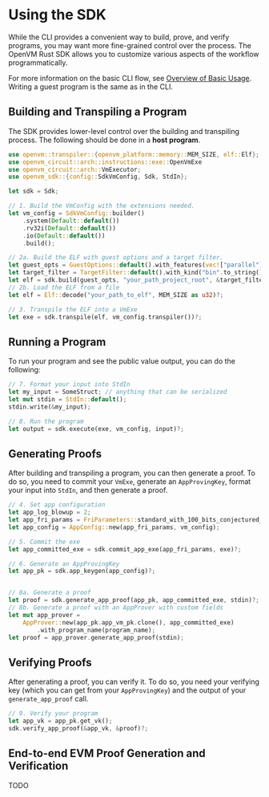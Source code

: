 # Using the SDK

While the CLI provides a convenient way to build, prove, and verify programs, you may want more fine-grained control over the process. The OpenVM Rust SDK allows you to customize various aspects of the workflow programmatically.

For more information on the basic CLI flow, see [Overview of Basic Usage](./overview.md). Writing a guest program is the same as in the CLI.

## Building and Transpiling a Program

The SDK provides lower-level control over the building and transpiling process. The following should be done in a **host program**.

```rust
use openvm::transpiler::{openvm_platform::memory::MEM_SIZE, elf::Elf};
use openvm_circuit::arch::instructions::exe::OpenVmExe
use openvm_circuit::arch::VmExecutor;
use openvm_sdk::{config::SdkVmConfig, Sdk, StdIn};

let sdk = Sdk;

// 1. Build the VmConfig with the extensions needed.
let vm_config = SdkVmConfig::builder()
    .system(Default::default())
    .rv32i(Default::default())
    .io(Default::default())
    .build();

// 2a. Build the ELF with guest options and a target filter.
let guest_opts = GuestOptions::default().with_features(vec!["parallel"]);
let target_filter = TargetFilter::default().with_kind("bin".to_string());
let elf = sdk.build(guest_opts, "your_path_project_root", &target_filter)?;
// 2b. Load the ELF from a file
let elf = Elf::decode("your_path_to_elf", MEM_SIZE as u32)?;

// 3. Transpile the ELF into a VmExe
let exe = sdk.transpile(elf, vm_config.transpiler())?;
```

## Running a Program
To run your program and see the public value output, you can do the following:

```rust
// 7. Format your input into StdIn
let my_input = SomeStruct; // anything that can be serialized
let mut stdin = StdIn::default();
stdin.write(&my_input);

// 8. Run the program
let output = sdk.execute(exe, vm_config, input)?;
```

## Generating Proofs

After building and transpiling a program, you can then generate a proof. To do so, you need to commit your `VmExe`, generate an `AppProvingKey`, format your input into `StdIn`, and then generate a proof.

```rust
// 4. Set app configuration
let app_log_blowup = 2;
let app_fri_params = FriParameters::standard_with_100_bits_conjectured_security(app_log_blowup);
let app_config = AppConfig::new(app_fri_params, vm_config);

// 5. Commit the exe
let app_committed_exe = sdk.commit_app_exe(app_fri_params, exe)?;

// 6. Generate an AppProvingKey
let app_pk = sdk.app_keygen(app_config)?;


// 8a. Generate a proof
let proof = sdk.generate_app_proof(app_pk, app_committed_exe, stdin)?;
// 8b. Generate a proof with an AppProver with custom fields
let mut app_prover =
    AppProver::new(app_pk.app_vm_pk.clone(), app_committed_exe)
        .with_program_name(program_name);
let proof = app_prover.generate_app_proof(stdin);
```

## Verifying Proofs
After generating a proof, you can verify it. To do so, you need your verifying key (which you can get from your `AppProvingKey`) and the output of your `generate_app_proof` call.

```rust
// 9. Verify your program
let app_vk = app_pk.get_vk();
sdk.verify_app_proof(&app_vk, &proof)?;
```

## End-to-end EVM Proof Generation and Verification

TODO